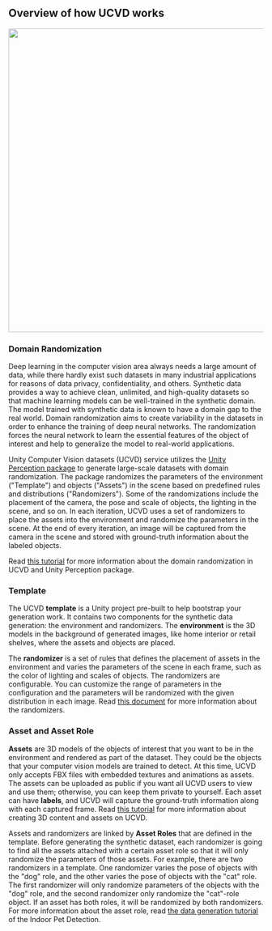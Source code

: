 ## Overview of how UCVD works

<p align="center">
<image src="images/ucvd-overview.png" width="600">
</p>

### Domain Randomization

Deep learning in the computer vision area always needs a large amount of data, while there hardly exist such datasets in many industrial applications for reasons of data privacy, confidentiality, and others. Synthetic data provides a way to achieve clean, unlimited, and high-quality datasets so that machine learning models can be well-trained in the synthetic domain. The model trained with synthetic data is known to have a domain gap to the real world. Domain randomization aims to create variability in the datasets in order to enhance the training of deep neural networks. The randomization forces the neural network to learn the essential features of the object of interest and help to generalize the model to real-world applications.

Unity Computer Vision datasets (UCVD) service utilizes the [Unity Perception package](https://github.com/Unity-Technologies/com.unity.perception) to generate large-scale datasets with domain randomization. The package randomizes the parameters of the environment ("Template") and objects ("Assets") in the scene based on predefined rules and distributions ("Randomizers"). Some of the randomizations include the placement of the camera, the pose and scale of objects, the lighting in the scene, and so on. In each iteration, UCVD uses a set of randomizers to place the assets into the environment and randomize the parameters in the scene. At the end of every iteration, an image will be captured from the camera in the scene and stored with ground-truth information about the labeled objects.

Read [this tutorial](https://github.com/Unity-Technologies/com.unity.perception/blob/main/com.unity.perception/Documentation~/Randomization/Index.md) for more information about the domain randomization in UCVD and Unity Perception package.

### Template

The UCVD **template** is a Unity project pre-built to help bootstrap your generation work. It contains two components for the synthetic data generation: the environment and randomizers. The **environment** is the 3D models in the background of generated images, like home interior or retail shelves, where the assets and objects are placed.

The **randomizer** is a set of rules that defines the placement of assets in the environment and varies the parameters of the scene in each frame, such as the color of lighting and scales of objects. The randomizers are configurable. You can customize the range of parameters in the configuration and the parameters will be randomized with the given distribution in each image. Read [this document](https://github.com/Unity-Technologies/com.unity.perception/blob/main/com.unity.perception/Documentation~/Randomization/Index.md#randomizers) for more information about the randomizers.

### Asset and Asset Role

**Assets** are 3D models of the objects of interest that you want to be in the environment and rendered as part of the dataset. They could be the objects that your computer vision models are trained to detect. At this time, UCVD only accepts FBX files with embedded textures and animations as assets. The assets can be uploaded as public if you want all UCVD users to view and use them; otherwise, you can keep them private to yourself. Each asset can have **labels**, and UCVD will capture the ground-truth information along with each captured frame. Read [this tutorial](create-ucvd-assets.md) for more information about creating 3D content and assets on UCVD.

Assets and randomizers are linked by **Asset Roles** that are defined in the template. Before generating the synthetic dataset, each randomizer is going to find all the assets attached with a certain asset role so that it will only randomize the parameters of those assets. For example, there are two randomizers in a template. One randomizer varies the pose of objects with the "dog" role, and the other varies the pose of objects with the "cat" role. The first randomizer will only randomize parameters of the objects with the "dog" role, and the second randomizer only randomize the "cat"-role object. If an asset has both roles, it will be randomized by both randomizers. For more information about the asset role, read [the data generation tutorial](dataset-generation-and-configuration.md) of the Indoor Pet Detection.

